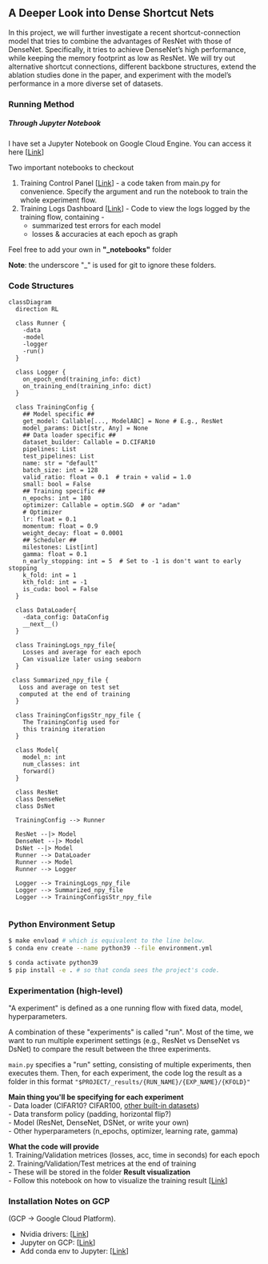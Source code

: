 ## A Deeper Look into Dense Shortcut Nets

In this project, we will further investigate a recent shortcut-connection model that
tries to combine the advantages of ResNet with those of DenseNet. Specifically, it
tries to achieve DenseNet’s high performance, while keeping the memory footprint
as low as ResNet. We will try out alternative shortcut connections, different
backbone structures, extend the ablation studies done in the paper, and experiment
with the model’s performance in a more diverse set of datasets.

### Running Method

##### Through Jupyter Notebook

I have set a Jupyter Notebook on Google Cloud Engine. You can access it here [[Link](http://35.204.111.135:8888/tree/_notebooks)]

Two important notebooks to checkout
1. Training Control Panel [[Link](http://35.204.111.135:8888/notebooks/_notebooks/Training%20Control%20Panel.ipynb)] - a code taken from main.py for convenience. Specify the argument and run the notebook to train the whole experiment flow. 
2. Training Logs Dashboard [[Link](http://35.204.111.135:8888/notebooks/_notebooks/Training%20Logs%20Dashboard.ipynb)] - Code to view the logs logged by the training flow, containing -
    - summarized test errors for each model 
    - losses & accuracies at each epoch as graph 

Feel free to add your own in **"_notebooks"** folder

**Note**: the underscore "_" is used for git to ignore these folders.


### Code Structures

```mermaid
classDiagram
  direction RL
  
  class Runner {
    -data
    -model
    -logger
    -run()
  }
  
  class Logger {
    on_epoch_end(training_info: dict)
    on_training_end(training_info: dict)
  }
  
  class TrainingConfig {
    ## Model specific ##
    get_model: Callable[..., ModelABC] = None # E.g., ResNet
    model_params: Dict[str, Any] = None
    ## Data loader specific ##
    dataset_builder: Callable = D.CIFAR10
    pipelines: List
    test_pipelines: List
    name: str = "default"
    batch_size: int = 128
    valid_ratio: float = 0.1  # train + valid = 1.0
    small: bool = False
    ## Training specific ##
    n_epochs: int = 180
    optimizer: Callable = optim.SGD  # or "adam"
    # Optimizer
    lr: float = 0.1
    momentum: float = 0.9
    weight_decay: float = 0.0001
    ## Scheduler ##
    milestones: List[int]
    gamma: float = 0.1
    n_early_stopping: int = 5  # Set to -1 is don't want to early stopping
    k_fold: int = 1
    kth_fold: int = -1
    is_cuda: bool = False
  }
  
  class DataLoader{
    -data_config: DataConfig
    __next__()
  }
  
  class TrainingLogs_npy_file{
    Losses and average for each epoch
    Can visualize later using seaborn
  }
  
 class Summarized_npy_file {
   Loss and average on test set 
   computed at the end of training
  }
  
  class TrainingConfigsStr_npy_file {
    The TrainingConfig used for
    this training iteration
  }
  
  class Model{
    model_n: int
    num_classes: int
    forward()
  }
  
  class ResNet
  class DenseNet
  class DsNet
  
  TrainingConfig --> Runner
  
  ResNet --|> Model
  DenseNet --|> Model
  DsNet --|> Model
  Runner --> DataLoader
  Runner --> Model
  Runner --> Logger
  
  Logger --> TrainingLogs_npy_file
  Logger --> Summarized_npy_file
  Logger --> TrainingConfigsStr_npy_file
  
  ```
  
### Python Environment Setup

```bash
$ make envload # which is equivalent to the line below.
$ conda env create --name python39 --file environment.yml

$ conda activate python39
$ pip install -e . # so that conda sees the project's code.
```

### Experimentation (high-level)

"A experiment" is defined as a one running flow with fixed data, model, hyperparameters.

A combination of these "experiments" is called "run". Most of the time, we want to run multiple experiment settings (e.g., ResNet vs DenseNet vs DsNet) to compare the result between the three experiments. 

`main.py` specifies a "run" setting, consisting of multiple experiments, then executes them. Then, for each experiment, the code log the result as a folder in this format  `"$PROJECT/_results/{RUN_NAME}/{EXP_NAME}/{KFOLD}"`   

**Main thing you'll be specifying for each experiment**  
    - Data loader (CIFAR10? CIFAR100, [other built-in datasets](https://pytorch.org/vision/stable/datasets.html#built-in-datasets))  
    - Data transform policy (padding, horizontal flip?)  
    - Model (ResNet, DenseNet, DSNet, or write your own)  
    - Other hyperparameters (n_epochs, optimizer, learning rate, gamma)  
    
**What the code will provide**  
    1. Training/Validation metrices (losses, acc, time in seconds) for each epoch  
    2. Training/Validation/Test metrices at the end of training  
    - These will be stored in the folder 
**Result visualization**  
    - Follow this notebook on how to visualize the training result [[Link](http://35.204.111.135:8888/notebooks/_notebooks/Training%20Logs%20Dashboard.ipynb)]



### Installation Notes on GCP
(GCP -> Google Cloud Platform).  

- Nvidia drivers: [[Link](https://cloud.google.com/compute/docs/gpus/install-drivers-gpu)]  
- Jupyter on GCP: [[Link](https://towardsdatascience.com/running-jupyter-notebook-in-google-cloud-platform-in-15-min-61e16da34d52)]  
- Add conda env to Jupyter: [[Link](https://medium.com/@nrk25693/how-to-add-your-conda-environment-to-your-jupyter-notebook-in-just-4-steps-abeab8b8d084)]  

